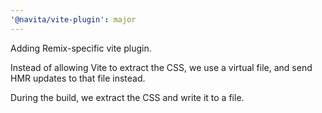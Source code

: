 ```yaml
---
'@navita/vite-plugin': major
---
```


Adding Remix-specific vite plugin.

Instead of allowing Vite to extract the CSS, we use a virtual file, and send HMR updates to that file instead. 

During the build, we extract the CSS and write it to a file.
